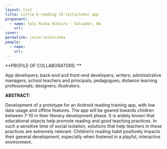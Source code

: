 ```yaml
---
layout: list
title: Little E-reading (E-leiturinha) app
proponent:
  - name: Taís Rocha Ribeiro - Salvador, BA
    url: 
cover:
permalink: /en/e-leiturinha
people:
  - name: 
    url: 
---
```


**PROFILE OF COLLABORATORS: **
  
App developers;  back-end and front-end developers; writers; administrative managers; school teachers and principals; pedagogues; distance learning professionals; designers; illustrators.

**ABSTRACT:**
  
Development of a prototype for an Android reading training app, with low data usage and offline features. The app will be geared towards children between 7-10 in their literacy development phase. 
It is widely known that educational objects help promote reading and good teaching practices. In such a sensitive time of social isolation, solutions that help teachers in these practices are extremely relevant. Children’s reading habit positively impacts their general development, especially when fostered in a playful, interactive environment.
